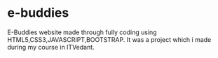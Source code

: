 # e-buddies
E-Buddies website made through fully coding using HTML5,CSS3,JAVASCRIPT,BOOTSTRAP. It was a project which i made during my course in ITVedant.
